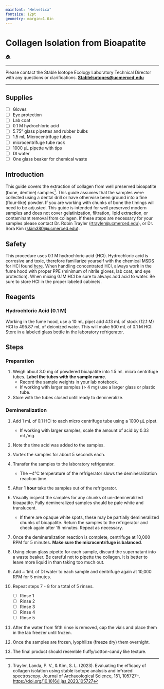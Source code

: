 ```yaml
---
mainfont: "Helvetica"
fontsize: 12pt
geometry: margin=1.0in
---
```


# Collagen Isolation from Bioapatite

<!-- pandoc -s -o collagen.pdf collagen_isolation.md --pdf-engine=xelatex --> 

[🏠](../README.md)

***

Please contact the Stable Isotope Ecology Laboratory Technical Director with any questions or clarifications. **StableIsotopes@ucmerced.edu**

***

## Supplies

- [ ] Gloves
- [ ] Eye protection
- [ ] Lab coat 
- [ ] 0.1 M hydrochloric acid
- [ ] 5.75” glass pipettes and rubber bulbs 
- [ ] 1.5 mL Microcentrifuge tubes 
- [ ] microcentrifuge tube rack
- [ ] 1000 μL pipette with tips
- [ ] DI water
- [ ] One glass beaker for chemical waste

## Introduction

This guide covers the extraction of collagen from well preserved bioapatite (bone, dentine) samples[^1]. This guide assumes that the samples were collected using a dental drill or have otherwise been ground into a fine (flour-like) powder. If you are working with chunks of bone the timings will need to be adjusted. This guide is intended for well preserved modern samples and does not cover gelatinization, filtration, lipid extraction, or contaminant removal from collagen. If these steps are necessary for your samples please contact Dr. Robin Trayler (rtrayler@ucmerced.edu), or Dr. Sora Kim (skim380@ucmerced.edu). 

## Safety

This procedure uses 0.1 M hydrochloric acid (HCl). Hydrochloric acid is corrosive and toxic, therefore familiarize yourself with the chemical MSDS for HCl found [here](https://www.fishersci.com/store/msds?partNumber=A481212&productDescription=HYDROCHLORIC+ACID+NF%2FFCC+21%2F2L&vendorId=VN00033897&countryCode=US&language=en). When handling concentrated HCl, always work in the fume hood with proper PPE (minimum of nitrile gloves, lab coat, and eye protection). When mixing 0.1M HCl be sure to always add acid to water. Be sure to store HCl in the proper labeled cabinets.


## Reagents 
### Hydrochloric Acid (0.1 M)

Working in the fume hood, use a 10 mL pipet add 4.13 mL of stock (12.1 M) HCl to 495.87 mL of deionized water. This will make 500 mL of 0.1 M HCl. Store in a labeled glass bottle in the laboratory refrigerator.

## Steps

### Preparation
1. Weigh about 3.0 mg of powdered bioapatite into 1.5 mL micro centrifuge tubes. **Label the tubes with the sample name**.
    * Record the sample weights in your lab notebook. 
    * If working with larger samples (> 4 mg) use a larger glass or plastic tube.
2. Store with the tubes closed until ready to demineralize. 

### Demineralization

1. Add 1 mL of 0.1 HCl to each micro centrifuge tube using a 1000 μL pipet. 
    * If working with larger samples, scale the amount of acid by 0.33 mL/mg. 
2. Note the time acid was added to the samples.
3. Vortex the samples for about 5 seconds each.
4. Transfer the samples to the laboratory refrigerator. 
    * The ~4°C temperature of the refrigerator slows the demineralization reaction time. 
5. After **1 hour** take the samples out of the refrigerator.
6. Visually inspect the samples for any chunks of un-demineralized bioapatite. Fully demineralized samples should be pale white and translucent. 
    * If there are opaque white spots, these may be partially demineralized chunks of bioapatite. Return the samples to the refrigerator and check again after 15 minutes. Repeat as necessary. 
7. Once the demineralization reaction is complete, centrifuge at 10,000 RPM for 5 minutes. **Make sure the microcentrifuge is balanced**.
8. Using clean glass pipette for each sample, discard the supernatant into a waste beaker. Be careful not to pipette the collagen. It is better to leave more liquid in than taking too much out.
9. Add ~ 1mL of DI water to each sample and centrifuge again at 10,000 RPM for 5 minutes. 
10. Repeat steps 7 - 8 for a total of 5 rinses.

    - [ ] Rinse 1
    - [ ] Rinse 2
    - [ ] Rinse 3
    - [ ] Rinse 4
    - [ ] Rinse 5

11. After the water from fifth rinse is removed, cap the vials and place them in the lab freezer until frozen.
12. Once the samples are frozen, lyophilize (freeze dry) them overnight. 
13. The final product should resemble fluffy/cotton-candy like texture. 

[^1]: Trayler, Landa, P. V., & Kim, S. L. (2023). Evaluating the efficacy of collagen isolation using stable isotope analysis and infrared spectroscopy. Journal of Archaeological Science, 151, 105727–. https://doi.org/10.1016/j.jas.2023.105727

